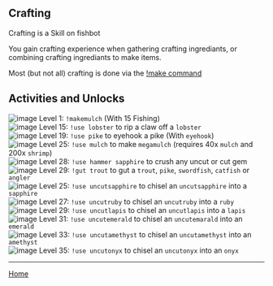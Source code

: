## Crafting ##

Crafting is a Skill on fishbot

You gain crafting experience when gathering crafting ingrediants, or combining crafting ingrediants to make items.

Most (but not all) crafting is done via the [!make command](./Make.md) 

## Activities and Unlocks ##

![image](https://fishbot.app/items/mulch.png) Level 1: `!makemulch` (With 15 Fishing)\
![image](https://fishbot.app/items/lobsterclaw.png) Level 15: `!use lobster` to rip a claw off a `lobster`\
![image](https://fishbot.app/items/eyehook.png) Level 19: `!use pike` to eyehook a pike (With `eyehook`)\
![image](https://fishbot.app/items/megamulch.png) Level 25: `!use mulch` to make `megamulch` (requires 40x `mulch` and 200x `shrimp`)\
![image](https://fishbot.app/items/hammer.png) Level 28: `!use hammer sapphire` to crush any uncut or cut gem\
![image](https://fishbot.app/items/gutter.png) Level 29: `!gut trout` to gut a `trout`, `pike`, `swordfish`, `catfish` or `angler`\
![image](https://fishbot.app/items/chisel.png) Level 25: `!use uncutsapphire` to chisel an `uncutsapphire` into a `sapphire`\
![image](https://fishbot.app/items/chisel.png) Level 27: `!use uncutruby` to chisel an `uncutruby` into a `ruby`\
![image](https://fishbot.app/items/chisel.png) Level 29: `!use uncutlapis` to chisel an `uncutlapis` into a `lapis`\
![image](https://fishbot.app/items/chisel.png) Level 31: `!use uncutemerald` to chisel an `uncutemarald` into an `emerald`\
![image](https://fishbot.app/items/chisel.png) Level 33: `!use uncutamethyst` to chisel an `uncutamethyst` into an `amethyst`\
![image](https://fishbot.app/items/chisel.png) Level 35: `!use uncutonyx` to chisel an `uncutonyx` into an `onyx`






-----------------------------

[Home](https://fishbotapp.github.io/fishbotwiki/)

